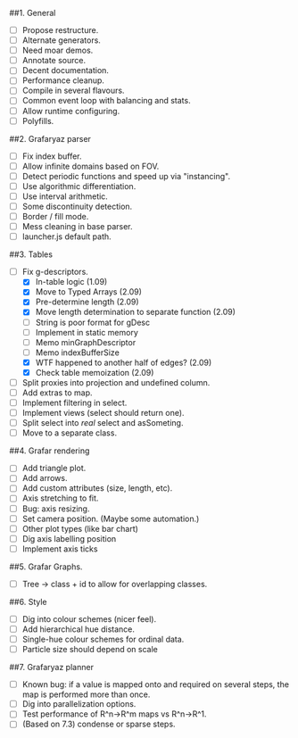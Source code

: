 ##1. General
  * [ ] Propose restructure.
  * [ ] Alternate generators.
  * [ ] Need moar demos.
  * [ ] Annotate source.
  * [ ] Decent documentation.
  * [ ] Performance cleanup.
  * [ ] Compile in several flavours.
  * [ ] Common event loop with balancing and stats.
  * [ ] Allow runtime configuring.
  * [ ] Polyfills.
  
##2. Grafaryaz parser
  * [ ] Fix index buffer.
  * [ ] Allow infinite domains based on FOV.
  * [ ] Detect periodic functions and speed up via "instancing".
  * [ ] Use algorithmic differentiation.
  * [ ] Use interval arithmetic.
  * [ ] Some discontinuity detection.
  * [ ] Border / fill mode.
  * [ ] Mess cleaning in base parser.
  * [ ] launcher.js default path.

##3. Tables
  * [ ] Fix g-descriptors.
    * [x] In-table logic (1.09)
	* [x] Move to Typed Arrays (2.09)
	* [x] Pre-determine length (2.09)
	* [x] Move length determination to separate function (2.09)
	* [ ] String is poor format for gDesc
	* [ ] Implement in static memory
	* [ ] Memo minGraphDescriptor
	* [ ] Memo indexBufferSize
	* [x] WTF happened to another half of edges? (2.09)
	* [x] Check table memoization (2.09)
  * [ ] Split proxies into projection and undefined column.
  * [ ] Add extras to map.
  * [ ] Implement filtering in select.
  * [ ] Implement views (select should return one).
  * [ ] Split select into *real* select and asSometing.
  * [ ] Move to a separate class.

##4. Grafar rendering
  * [ ] Add triangle plot.
  * [ ] Add arrows.
  * [ ] Add custom attributes (size, length, etc).
  * [ ] Axis stretching to fit.
  * [ ] Bug: axis resizing.
  * [ ] Set camera position. (Maybe some automation.)
  * [ ] Other plot types (like bar chart)
  * [ ] Dig axis labelling position
  * [ ] Implement axis ticks
  
##5. Grafar Graphs.
  * [ ] Tree -> class + id to allow for overlapping classes.

##6. Style
  * [ ] Dig into colour schemes (nicer feel).
  * [ ] Add hierarchical hue distance.
  * [ ] Single-hue colour schemes for ordinal data.
  * [ ] Particle size should depend on scale
  
##7. Grafaryaz planner
  * [ ] Known bug: if a value is mapped onto and required on several steps, the map is performed more than once.
  * [ ] Dig into parallelization options.
  * [ ] Test performance of R^n->R^m maps vs R^n->R^1.
  * [ ] \(Based on 7.3\) condense or sparse steps.
